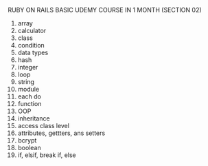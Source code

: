 RUBY ON RAILS BASIC
UDEMY COURSE IN 1 MONTH (SECTION 02)

1. array
2. calculator
3. class
4. condition
5. data types
6. hash
7. integer
8. loop
9. string
10. module
11. each do
12. function 
13. OOP
14. inheritance
15. access class level
16. attributes, gettters, ans setters
17. bcrypt
18. boolean
19. if, elsif, break if, else


